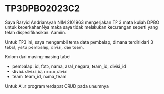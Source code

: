 # TP3DPBO2023C2
Saya Rasyid Andriansyah NIM 2101963 mengerjakan TP 3 mata kuliah DPBO untuk keberkahanNya maka saya tidak melakukan kecurangan seperti yang telah dispesifikasikan. Aamiin.

Untuk TP3 ini, saya mengambil tema data pembalap, dimana terdiri dari 3 tabel, yaitu pembalap, divisi, dan team.

Kolom dari masing-masing tabel
- pembalap: id, foto, nama, asal_negara, team_id, divisi_id
- divisi: divisi_id, nama_divisi
- team: team_id, nama_team

Untuk Alur program terdapat CRUD pada umumnya
